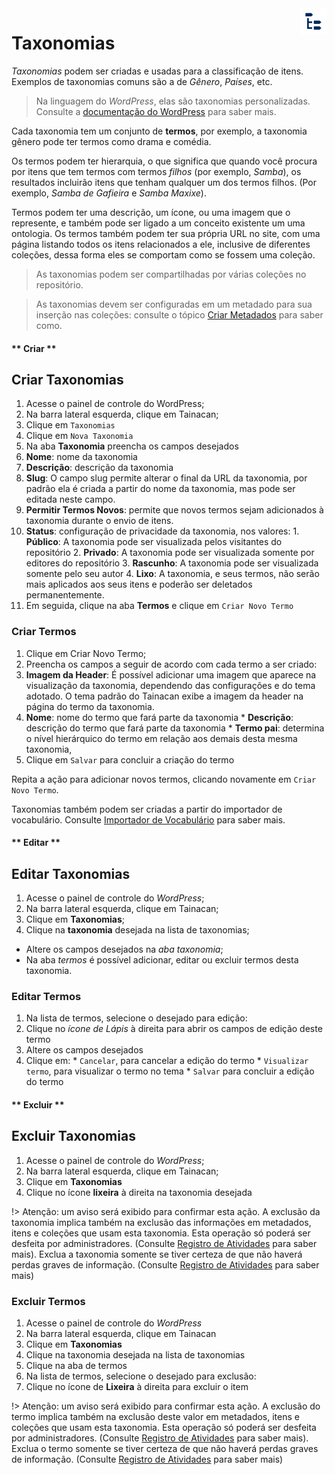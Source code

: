 <div style="float: right; margin-left: 1rem;">
	<img 
		alt="Ícone de Taxonomias" 
		src="_assets/images/icon_taxonomies.png"
		width="42"
		height="42">
</div>

# Taxonomias

*Taxonomias* podem ser criadas e usadas para a classificação de itens. Exemplos de taxonomias comuns são a de *Gênero*, *Países*, etc.

> Na linguagem do *WordPress*, elas são taxonomias personalizadas. Consulte a [documentação do WordPress](https://codex.wordpress.org/pt-br:Taxonomias) para saber mais.

Cada taxonomia tem um conjunto de **termos**, por exemplo, a taxonomia gênero pode ter termos como drama e comédia.

Os termos podem ter hierarquia, o que significa que quando você procura por itens que tem termos com termos *filhos* (por exemplo, *Samba*), os resultados incluirão itens que tenham qualquer um dos termos filhos. (Por exemplo, *Samba de Gafieira* e *Samba Maxixe*).

Termos podem ter uma descrição, um ícone, ou uma imagem que o represente, e também pode ser ligado a um conceito existente um uma ontologia. Os termos também podem ter sua própria URL no site, com uma página listando todos os itens relacionados a ele, inclusive de diferentes coleções, dessa forma eles se comportam como se fossem uma coleção.

> As taxonomias podem ser compartilhadas por várias coleções no repositório.

> As taxonomias devem ser configuradas em um metadado para sua inserção nas coleções: consulte o tópico [Criar Metadados](/pt-br/metadata#criar-metadados) para saber como.


<!-- tabs:start -->

#### ** Criar **
## Criar Taxonomias

1. Acesse o painel de controle do WordPress;
2. Na barra lateral esquerda, clique em Tainacan;
3. Clique em `Taxonomias`
4. Clique em `Nova Taxonomia`
5. Na aba **Taxonomia** preencha os campos desejados
  1. **Nome**: nome da taxonomia
  2. **Descrição**: descrição da taxonomia
  3. **Slug**: O campo slug permite alterar o final da URL da taxonomia, por padrão ela é criada a partir do nome da taxonomia, mas pode ser editada neste campo.
  4. **Permitir Termos Novos**: permite que novos termos sejam adicionados à taxonomia durante o envio de itens.
  5. **Status**: configuração de privacidade da taxonomia, nos valores:
    1. **Público**: A taxonomia pode ser visualizada pelos visitantes do repositório
    2. **Privado**: A taxonomia pode ser visualizada somente por editores do repositório
    3. **Rascunho**: A taxonomia pode ser visualizada somente pelo seu autor
    4. **Lixo**: A taxonomia, e seus termos, não serão mais aplicados aos seus itens e poderão ser deletados permanentemente.
6. Em seguida, clique na aba **Termos** e clique em `Criar Novo Termo`

### Criar Termos

1. Clique em Criar Novo Termo;
2. Preencha os campos a seguir de acordo com cada termo a ser criado:
  1. **Imagem da Header**: É possível adicionar uma imagem que aparece na visualização da taxonomia, dependendo das configurações e do tema adotado. O tema padrão do Tainacan exibe a imagem da header na página do termo da taxonomia.
  2. **Nome**: nome do termo que fará parte da taxonomia
    * **Descrição**: descrição do termo que fará parte da taxonomia
    * **Termo pai**: determina o nível hierárquico do termo em relação aos demais desta mesma taxonomia,
3. Clique em `Salvar` para concluir a criação do termo

Repita a ação para adicionar novos termos, clicando novamente em `Criar Novo Termo`.

Taxonomias também podem ser criadas a partir do importador de vocabulário. Consulte [Importador de Vocabulário](/pt-br/importers) para saber mais.

#### ** Editar **
## Editar Taxonomias

1. Acesse o painel de controle do *WordPress*;
2. Na barra lateral esquerda, clique em Tainacan;
3. Clique em **Taxonomias**;
4. Clique na **taxonomia** desejada na lista de taxonomias;
  * Altere os campos desejados na *aba taxonomia*;
  * Na aba *termos* é possível adicionar, editar ou excluir termos desta taxonomia.

### Editar Termos

1. Na lista de termos, selecione o desejado para edição:
  1. Clique no *ícone de Lápis* à direita para abrir os campos de edição deste termo
  2. Altere os campos desejados
  3. Clique em:
    * `Cancelar`, para cancelar a edição do termo
    * `Visualizar termo`, para visualizar o termo no tema
    * `Salvar` para concluir a edição do termo


#### ** Excluir **
## Excluir Taxonomias

1. Acesse o painel de controle do *WordPress*;
2. Na barra lateral esquerda, clique em Tainacan;
3. Clique em **Taxonomias**
4. Clique no ícone **lixeira** à direita na taxonomia desejada
   
  !> Atenção: um aviso será exibido para confirmar esta ação. A exclusão da taxonomia implica também na exclusão das informações em metadados, itens e coleções que usam esta taxonomia. Esta operação só poderá ser desfeita por administradores. (Consulte [Registro de Atividades](/pt-br/activities) para saber mais). Exclua a taxonomia somente se tiver certeza de que não haverá perdas graves de informação. (Consulte [Registro de Atividades](/pt-br/activities) para saber mais)

### Excluir Termos

1. Acesse o painel de controle do *WordPress*
2. Na barra lateral esquerda, clique em Tainacan
3. Clique em **Taxonomias**
4. Clique na taxonomia desejada na lista de taxonomias
5. Clique na aba de termos
  1. Na lista de termos, selecione o desejado para exclusão:
  2. Clique no ícone de **Lixeira** à direita para excluir o item
    
  !> Atenção: um aviso será exibido para confirmar esta ação. A exclusão do termo implica também na exclusão deste valor em metadados, itens e coleções que usam esta taxonomia. Esta operação só poderá ser desfeita por administradores. (Consulte [Registro de Atividades](/pt-br/activities) para saber mais). Exclua o termo somente se tiver certeza de que não haverá perdas graves de informação. (Consulte [Registro de Atividades](/pt-br/activities) para saber mais)

<!-- tabs:end -->